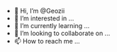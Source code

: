 - 👋 Hi, I’m @Geozii
- 👀 I’m interested in ...
- 🌱 I’m currently learning ...
- 💞️ I’m looking to collaborate on ...
- 📫 How to reach me ...

<!---
Geozii/Geozii is a ✨ special ✨ repository because its `README.md` (this file) appears on your GitHub profile.
You can click the Preview link to take a look at your changes.
--->
